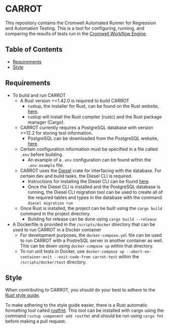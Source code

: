 # CARROT

This repository contains the Cromwell Automated Runner for Regression and Automation Testing.  This is a tool for configuring, running, and comparing the results of tests run in the [Cromwell Workflow Engine](https://github.com/broadinstitute/cromwell).

## Table of Contents
* [Requirements](#requirements)
* [Style](#style)

## <a name="requirements">Requirements</a>
* To build and run CARROT
    * A Rust version >=1.42.0 is required to build CARROT
        * rustup, the installer for Rust, can be found on the Rust website, [here](https://www.rust-lang.org/tools/install).
        * rustup will install the Rust compiler (rustc) and the Rust package manager (Cargo).
    * CARROT currently requires a PostgreSQL database with version >=12.2 for storing test information.
        * PostgreSQL can be downloaded from the PostgreSQL website, [here](https://www.postgresql.org/download/).
    * Certain configuration information must be specified in a file called `.env` before building.
        * An example of a `.env` configuration can be found within the `.env.example` file.
    * CARROT uses the [Diesel](http://diesel.rs/) crate for interfacing with the database.  For certain dev and build tasks, the Diesel CLI is required.
        * Instructions for installing the Diesel CLI can be found [here](http://diesel.rs/guides/getting-started/).
        * Once the Diesel CLI is installed and the PostgreSQL database is running, the Diesel CLI migration tool can be used to create all of the required tables and types in the database with the command `diesel migration run`
    * Once Rust is installed, the project can be built using the `cargo build` command in the project directory.
        * Building for release can be done using `cargo build --release`
* A Dockerfile is provided in the `/scripts/docker` directory that can be used to run CARROT in a Docker container
    * For development purposes, the `docker-compose.yml` file can be used to run CARROT with a PostreSQL server in another container as well.  This can be down using `docker-compose up` within that directory.
    * To run unit tests in Docker, use `docker-compose up --abort-on-container-exit --exit-code-from carrot-test` within the `/scripts/docker/test` directory.

## <a name="style">Style</a>

When contributing to CARROT, you should do your best to adhere to the [Rust style guide](https://github.com/rust-dev-tools/fmt-rfcs/blob/master/guide/guide.md).

To make adhering to the style guide easier, there is a Rust automatic formatting tool called [rustfmt](https://github.com/rust-lang/rustfmt). This tool can be installed with cargo using the command `rustup component add rustfmt` and should be run using `cargo fmt` before making a pull request.
